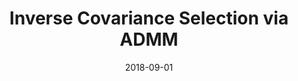 ---
title: Inverse Covariance Selection via ADMM
summary: Distributed computing for high scale optimization problems via Alternating Direction Method of Multipliers(ADMM)
tags:
  - Math
date: 2018-09-01
external_link: project/covariance-admm/covariance-admm.pdf
---